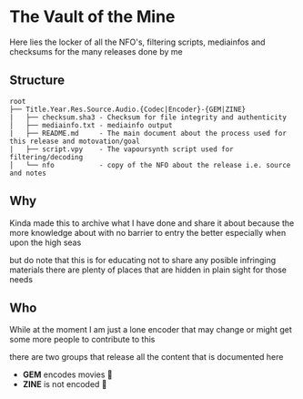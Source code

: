# The Vault of the Mine

Here lies the locker of all the NFO's, filtering scripts, mediainfos and checksums for the many releases done by me

## Structure

```
root
├── Title.Year.Res.Source.Audio.{Codec|Encoder}-{GEM|ZINE}
|   ├── checksum.sha3 - Checksum for file integrity and authenticity
│   ├── mediainfo.txt - mediainfo output
|   ├── README.md     - The main document about the process used for this release and motovation/goal
|   ├── script.vpy    - The vapoursynth script used for filtering/decoding
│   └── nfo           - copy of the NFO about the release i.e. source and notes
```

## Why

Kinda made this to archive what I have done and share it about because the more knowledge about with no barrier to entry the better especially when upon the high seas

but do note that this is for educating not to share any posible infringing materials there are plenty of places that are hidden in plain sight for those needs

## Who

While at the moment I am just a lone encoder that may change or might get some more people to contribute to this

there are two groups that release all the content that is documented here

- **GEM** encodes movies 💎
- **ZINE** is not encoded 📰
